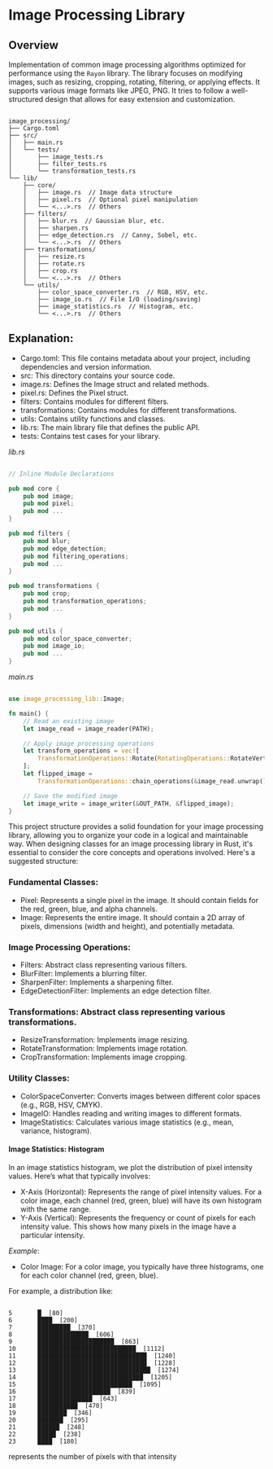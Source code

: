 # Image Processing Library

## Overview
Implementation of common image processing algorithms optimized for performance using the `Rayon` library.
The library focuses on modifying images, such as resizing, cropping, rotating, filtering, or applying effects.
It supports various image formats like JPEG, PNG.
It tries to follow a well-structured design that allows for easy extension and customization.

```

image_processing/
├── Cargo.toml
├── src/
│   ├── main.rs
│   └── tests/
│       ├── image_tests.rs
│       ├── filter_tests.rs
│       └── transformation_tests.rs
└── lib/
    ├── core/
    │   ├── image.rs  // Image data structure
    │   ├── pixel.rs  // Optional pixel manipulation
    │   └── <...>.rs  // Others
    ├── filters/
    │   ├── blur.rs  // Gaussian blur, etc.
    │   ├── sharpen.rs
    │   ├── edge_detection.rs  // Canny, Sobel, etc.
    │   └── <...>.rs  // Others
    ├── transformations/
    │   ├── resize.rs
    │   ├── rotate.rs
    │   ├── crop.rs
    │   └── <...>.rs  // Others
    └── utils/
        ├── color_space_converter.rs  // RGB, HSV, etc.
        ├── image_io.rs  // File I/O (loading/saving)
        ├── image_statistics.rs  // Histogram, etc.
        └── <...>.rs  // Others

```

## Explanation:

- Cargo.toml: This file contains metadata about your project, including dependencies and version information.
- src: This directory contains your source code.
- image.rs: Defines the Image struct and related methods.
- pixel.rs: Defines the Pixel struct.
- filters: Contains modules for different filters.
- transformations: Contains modules for different transformations.
- utils: Contains utility functions and classes.
- lib.rs: The main library file that defines the public API.
- tests: Contains test cases for your library.

*lib.rs*
```rust

// Inline Module Declarations

pub mod core {
    pub mod image;
    pub mod pixel;
    pub mod ...
}

pub mod filters {
    pub mod blur;
    pub mod edge_detection;
    pub mod filtering_operations;
    pub mod ...
}

pub mod transformations {
    pub mod crop;
    pub mod transformation_operations;
    pub mod ...
}

pub mod utils {
    pub mod color_space_converter;
    pub mod image_io;
    pub mod ...
}


```

*main.rs*
```rust

use image_processing_lib::Image;

fn main() {
    // Read an existing image
    let image_read = image_reader(PATH);

    // Apply image processing operations
    let transform_operations = vec![
        TransformationOperations::Rotate(RotatingOperations::RotateVertical),
    ];
    let flipped_image =
        TransformationOperations::chain_operations(&image_read.unwrap(), transform_operations);

    // Save the modified image
    let image_write = image_writer(&OUT_PATH, &flipped_image);
}

```

This project structure provides a solid foundation for your image processing library, allowing you to organize your code in a logical and maintainable way.
When designing classes for an image processing library in Rust, it's essential to consider the core concepts and operations involved. Here's a suggested structure:

### Fundamental Classes:
- Pixel: Represents a single pixel in the image. It should contain fields for the red, green, blue, and alpha channels.
- Image: Represents the entire image. It should contain a 2D array of pixels, dimensions (width and height), and potentially metadata.

### Image Processing Operations:
- Filters: Abstract class representing various filters.
- BlurFilter: Implements a blurring filter.
- SharpenFilter: Implements a sharpening filter.
- EdgeDetectionFilter: Implements an edge detection filter.

### Transformations: Abstract class representing various transformations.
- ResizeTransformation: Implements image resizing.
- RotateTransformation: Implements image rotation.
- CropTransformation: Implements image cropping.

### Utility Classes:
- ColorSpaceConverter: Converts images between different color spaces (e.g., RGB, HSV, CMYK).
- ImageIO: Handles reading and writing images to different formats.
- ImageStatistics: Calculates various image statistics (e.g., mean, variance, histogram).

#### Image Statistics: Histogram
In an image statistics histogram, we plot the distribution of pixel intensity values.
Here’s what that typically involves:

- X-Axis (Horizontal): Represents the range of pixel intensity values. For a color image, each channel (red, green, blue) will have its own histogram with the same range.
- Y-Axis (Vertical): Represents the frequency or count of pixels for each intensity value. This shows how many pixels in the image have a particular intensity.

*Example*:
- Color Image: For a color image, you typically have three histograms, one for each color channel (red, green, blue).

For example, a distribution like:
```

5       █  [80]
6       ████  [200]
7       █████████  [370]
8       ██████████████  [606]
9       █████████████████████  [863]
10      ███████████████████████████  [1112]
11      ██████████████████████████████  [1240]
12      ██████████████████████████████  [1228]
13      ███████████████████████████████  [1274]
14      █████████████████████████████  [1205]
15      ██████████████████████████  [1095]
16      ████████████████████  [839]
17      ███████████████  [643]
18      ███████████  [470]
19      ████████  [346]
20      ███████  [295]
21      ██████  [248]
22      █████  [238]
23      ████  [180]

```
represents the number of pixels with that intensity

<!-- Check: https://github.com/mbrlabs/pixl/tree/master/src/pixl -->
<!-- https://medium.com/@lahiru.19/a-guide-to-image-processing-from-scratch-7a6a413fb682 -->
